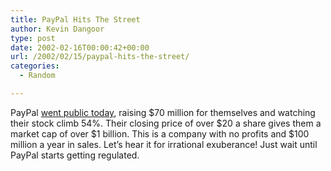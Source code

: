 ```yaml
---
title: PayPal Hits The Street
author: Kevin Dangoor
type: post
date: 2002-02-16T00:00:42+00:00
url: /2002/02/15/paypal-hits-the-street/
categories:
  - Random

---
```

PayPal [went public today][1], raising $70 million for themselves and watching their stock climb 54%. Their closing price of over $20 a share gives them a market cap of over $1 billion. This is a company with no profits and $100 million a year in sales. Let&#8217;s hear it for irrational exuberance! Just wait until PayPal starts getting regulated.

 [1]: http://quote.yahoo.com/q?s=PYPL&d=v1